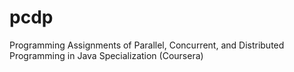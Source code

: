 # pcdp
Programming Assignments of Parallel, Concurrent, and Distributed Programming in Java Specialization (Coursera)
